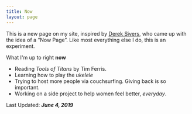 ```yaml
---
title: Now
layout: page
---
```

This is a new page on my site, inspired by [Derek Sivers](https://sivers.org/now), who came up with the idea of a “Now Page”. Like most everything else I do, this is an experiment.

What I'm up to right **now**

* Reading *Tools of Titans* by Tim Ferris.
* Learning how to play the *ukelele*
* Trying to host more people via couchsurfing. Giving back is so important.
* Working on a side project to help women feel better, *everyday*.

Last Updated: ***June 4, 2019***
